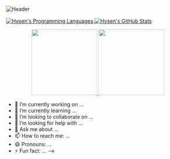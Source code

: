 ![Header](https://github.com/hsisco/hsisco/master/assets/readme_header.png)



<a href="https://github.com/hsisco">
  <img align="center" src="https://github-readme-stats.vercel.app/api/top-langs/?username=hsisco&layout=compact" alt="Hysen's Programming Languages" />
</a>
<a href="https://github.com/hsisco">
  <img align="center" src="https://github-readme-stats.vercel.app/api?username=hsisco&show_icons=true" alt="Hysen's GitHub Stats" />
</a>

<p align="center">
<a href="https://github.com/hsisco">
  <img height="180em" src="https://github-readme-stats-eight-theta.vercel.app/api?username=hsisco&show_icons=true&theme=react&include_all_commits=true&count_private=true "/>
  <img height="180em" src="https://github-readme-stats-eight-theta.vercel.app/api/top-langs/?username=hsisco&layout=compact&langs_count=8&hide=java,r&theme=react "/>
</a>
</p>


- 🔭 I’m currently working on ...
- 🌱 I’m currently learning ...
- 👯 I’m looking to collaborate on ...
- 🤔 I’m looking for help with ...
- 💬 Ask me about ...
- 📫 How to reach me: ...
- 😄 Pronouns: ...
- ⚡ Fun fact: ...
-->
